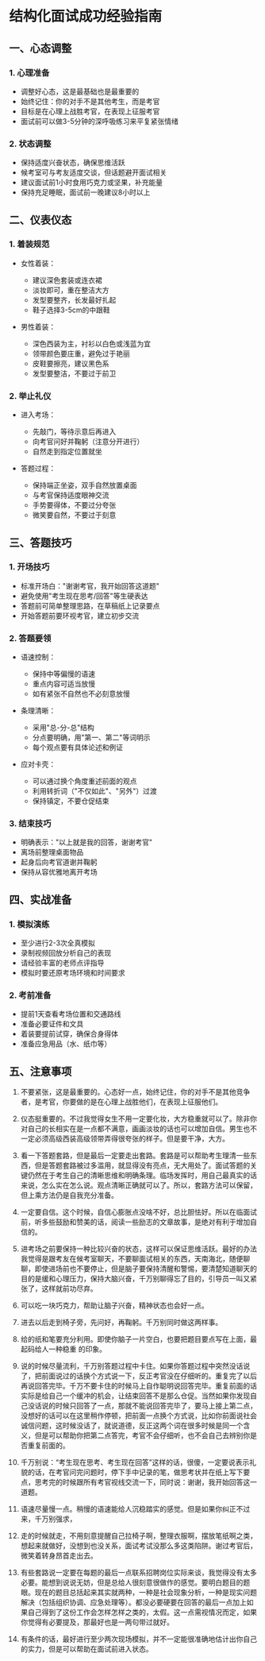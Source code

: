 # 结构化面试成功经验指南

## 一、心态调整

### 1. 心理准备
- 调整好心态，这是最基础也是最重要的
- 始终记住：你的对手不是其他考生，而是考官
- 目标是在心理上战胜考官，在表现上征服考官
- 面试前可以做3-5分钟的深呼吸练习来平复紧张情绪

### 2. 状态调整
- 保持适度兴奋状态，确保思维活跃
- 候考室可与考友适度交谈，但话题避开面试相关
- 建议面试前1小时食用巧克力或坚果，补充能量
- 保持充足睡眠，面试前一晚建议8小时以上

## 二、仪表仪态

### 1. 着装规范
- 女性着装：
  * 建议深色套装或连衣裙
  * 淡妆即可，重在整洁大方
  * 发型要整齐，长发最好扎起
  * 鞋子选择3-5cm的中跟鞋

- 男性着装：
  * 深色西装为主，衬衫以白色或浅蓝为宜
  * 领带颜色要庄重，避免过于艳丽
  * 皮鞋要擦亮，建议黑色系
  * 发型要整洁，不要过于前卫

### 2. 举止礼仪
- 进入考场：
  * 先敲门，等待示意后再进入
  * 向考官问好并鞠躬（注意分开进行）
  * 自然走到指定位置就坐
  
- 答题过程：
  * 保持端正坐姿，双手自然放置桌面
  * 与考官保持适度眼神交流
  * 手势要得体，不要过分夸张
  * 微笑要自然，不要过于刻意

## 三、答题技巧

### 1. 开场技巧
- 标准开场白："谢谢考官，我开始回答这道题"
- 避免使用"考生现在思考/回答"等生硬表达
- 答题前可简单整理思路，在草稿纸上记录要点
- 开始答题前要环视考官，建立初步交流

### 2. 答题要领
- 语速控制：
  * 保持中等偏慢的语速
  * 重点内容可适当放慢
  * 如有紧张不自然也不必刻意放慢
  
- 条理清晰：
  * 采用"总-分-总"结构
  * 分点要明确，用"第一、第二"等词明示
  * 每个观点要有具体论述和例证
  
- 应对卡壳：
  * 可以通过换个角度重述前面的观点
  * 利用转折词（"不仅如此"、"另外"）过渡
  * 保持镇定，不要仓促结束

### 3. 结束技巧
- 明确表示："以上就是我的回答，谢谢考官"
- 离场前整理桌面物品
- 起身后向考官道谢并鞠躬
- 保持从容优雅地离开考场

## 四、实战准备

### 1. 模拟演练
- 至少进行2-3次全真模拟
- 录制视频回放分析自己的表现
- 请经验丰富的老师点评指导
- 模拟时要还原考场环境和时间要求

### 2. 考前准备
- 提前1天查看考场位置和交通路线
- 准备必要证件和文具
- 着装要提前试穿，确保合身得体
- 准备应急用品（水、纸巾等）

## 五、注意事项

1. 不要紧张，这是最重要的。心态好一点，始终记住，你的对手不是其他竞争者，是考官，你要做的是在心理上战胜他们，在表现上征服他们。

2. 仪态挺重要的。不过我觉得女生不用一定要化妆，大方稳重就可以了。除非你对自己的长相实在是一点都不满意，画画淡妆的话也可以增加自信。男生也不一定必须高级西装高级领带弄得很夸张的样子。但是要干净，大方。

3. 看一下答题套路，但是最后一定要走出套路。套路是可以帮助考生理清一些东西，但是答题套路被过多滥用，就显得没有亮点，无大用处了。面试答题的关键仍然在于考生自己的清晰思维和明确条理。临场发挥时，用自己最真实的话来说，怎么实在怎么说。观点清晰正确就可以了。所以，套路方法可以保留，但上乘方法仍是自我充分准备。

4. 一定要自信。这个时候，自信心膨胀点没啥不好，总比胆怯好。所以在临面试前，听多些鼓励和赞美的话，阅读一些励志的文章故事，是绝对有利于增加自信的。

5. 进考场之前要保持一种比较兴奋的状态，这样可以保证思维活跃。最好的办法我觉得是跟考友在候考室聊天，不要聊面试相关的东西，天南海北，随便聊聊，即使进场前也不要停止，但是脑子要保持清醒和警惕，要清楚知道聊天的目的是缓和心理压力，保持大脑兴奋，千万别聊得忘了目的，引导员一叫又紧张了，这样就前功尽弃。

6. 可以吃一块巧克力，帮助让脑子兴奋，精神状态也会好一点。

7. 进去以后走到椅子旁，先问好，再鞠躬。千万别同时做这两样事。

8. 给的纸和笔要充分利用。即使你脑子一片空白，也要把题目要点写在上面，最起码给人一种稳重 的印象。

9. 说的时候尽量流利，千万别答题过程中卡住。如果你答题过程中突然没话说了，把前面说过的话换个方式说一下，反正考官没在仔细听的。重复完了以后再说回答完毕。千万不要卡住的时候马上自作聪明说回答完毕。重复前面的话实际是给自己一个缓冲的机会，让结束回答不是那么仓促。当然如果你发现自己没话说的时候只回答了一点，那就不能说回答完毕了，要马上接上第二点，没想好的话可以在这里稍作停顿，把前面一点换个方式说，比如你前面说社会诚信问题，这时候没话了，就说道德，反正这两个词在很多时候是同一个含义，但是可以帮助你把第二点答完，考官不会仔细听，也不会自己去辨别你是否重复前面的。

10. 千万别说：“考生现在思考、考生现在回答”这样的话，很傻，一定要说表示礼貌的话，在考官问完问题时，停下手中记录的笔，做思考状并在纸上写下要点，思考完的时候跟所有考官视线交流一下，同时说：谢谢，我开始回答这一道题。

11. 语速尽量慢一点。稍慢的语速能给人沉稳踏实的感觉。但是如果你纠正不过来，千万别强求，

12. 走的时候就走，不用刻意提醒自己拉椅子啊，整理衣服啊，摆放笔纸啊之类，想起来就做好，没想到也没关系，面试考试没那么多这类陷阱。谢过考官后，微笑着转身昂首走出去。

13. 有些套路说一定要在每题的最后一点联系招聘岗位实际来谈，我觉得没有太多必要。能想到说说无妨，但是总给人很刻意很做作的感觉。要明白题目的题眼。现在的题目总括起来其实就两种，一种是社会现象分析，一种是现实问题解决（包括组织协调、应急处理等）。都没必要硬要在回答的最后一点加上如果自己得到了这份工作会怎样怎样之类的，太假。这一点需视情况而定，如果你觉得有必要提及，那最好也是一两句带过就好。

14. 有条件的话，最好进行至少两次现场模拟，并不一定能很准确地估计出你自己的实力，但是可以帮助在面试前进入状态。
